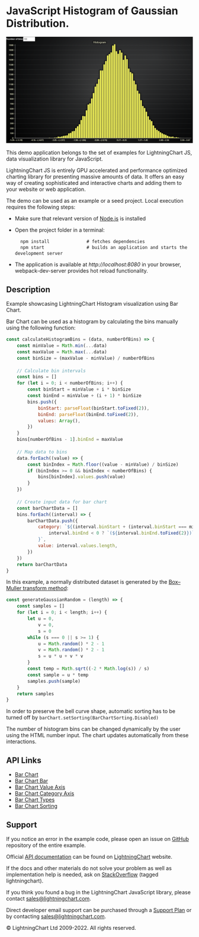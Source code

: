 # JavaScript Histogram of Gaussian Distribution.

![JavaScript Histogram of Gaussian Distribution.](histogramGaussian-darkGold.png)

This demo application belongs to the set of examples for LightningChart JS, data visualization library for JavaScript.

LightningChart JS is entirely GPU accelerated and performance optimized charting library for presenting massive amounts of data. It offers an easy way of creating sophisticated and interactive charts and adding them to your website or web application.

The demo can be used as an example or a seed project. Local execution requires the following steps:

-   Make sure that relevant version of [Node.js](https://nodejs.org/en/download/) is installed
-   Open the project folder in a terminal:

          npm install              # fetches dependencies
          npm start                # builds an application and starts the development server

-   The application is available at _http://localhost:8080_ in your browser, webpack-dev-server provides hot reload functionality.


## Description

Example showcasing LightningChart Histogram visualization using Bar Chart.

Bar Chart can be used as a histogram by calculating the bins manually using the following function:

```js
const calculateHistogramBins = (data, numberOfBins) => {
    const minValue = Math.min(...data)
    const maxValue = Math.max(...data)
    const binSize = (maxValue - minValue) / numberOfBins

    // Calculate bin intervals
    const bins = []
    for (let i = 0; i < numberOfBins; i++) {
        const binStart = minValue + i * binSize
        const binEnd = minValue + (i + 1) * binSize
        bins.push({
            binStart: parseFloat(binStart.toFixed(2)),
            binEnd: parseFloat(binEnd.toFixed(2)),
            values: Array(),
        })
    }
    bins[numberOfBins - 1].binEnd = maxValue

    // Map data to bins
    data.forEach((value) => {
        const binIndex = Math.floor((value - minValue) / binSize)
        if (binIndex >= 0 && binIndex < numberOfBins) {
            bins[binIndex].values.push(value)
        }
    })

    // Create input data for bar chart
    const barChartData = []
    bins.forEach((interval) => {
        barChartData.push({
            category: `${(interval.binStart + (interval.binStart === minValue ? 0 : 0.01)).toFixed(2)}—${
                interval.binEnd < 0 ? `(${interval.binEnd.toFixed(2)})` : interval.binEnd.toFixed(2)
            }`,
            value: interval.values.length,
        })
    })
    return barChartData
}
```

In this example, a normally distributed dataset is generated by the [Box–Muller transform method](https://en.wikipedia.org/wiki/Box%E2%80%93Muller_transform):

```js
const generateGaussianRandom = (length) => {
    const samples = []
    for (let i = 0; i < length; i++) {
        let u = 0,
            v = 0,
            s = 0
        while (s === 0 || s >= 1) {
            u = Math.random() * 2 - 1
            v = Math.random() * 2 - 1
            s = u * u + v * v
        }
        const temp = Math.sqrt((-2 * Math.log(s)) / s)
        const sample = u * temp
        samples.push(sample)
    }
    return samples
}
```

In order to preserve the bell curve shape, automatic sorting has to be turned off by `barChart.setSorting(BarChartSorting.Disabled)`

The number of histogram bins can be changed dynamically by the user using the HTML number input. The chart updates automatically from these interactions.


## API Links

* [Bar Chart]
* [Bar Chart Bar]
* [Bar Chart Value Axis ]
* [Bar Chart Category Axis]
* [Bar Chart Types]
* [Bar Chart Sorting]


## Support

If you notice an error in the example code, please open an issue on [GitHub][0] repository of the entire example.

Official [API documentation][1] can be found on [LightningChart][2] website.

If the docs and other materials do not solve your problem as well as implementation help is needed, ask on [StackOverflow][3] (tagged lightningchart).

If you think you found a bug in the LightningChart JavaScript library, please contact sales@lightningchart.com.

Direct developer email support can be purchased through a [Support Plan][4] or by contacting sales@lightningchart.com.

[0]: https://github.com/Arction/
[1]: https://lightningchart.com/lightningchart-js-api-documentation/
[2]: https://lightningchart.com
[3]: https://stackoverflow.com/questions/tagged/lightningchart
[4]: https://lightningchart.com/support-services/

© LightningChart Ltd 2009-2022. All rights reserved.


[Bar Chart]: https://lightningchart.com/js-charts/api-documentation/v5.2.0/classes/BarChart.html
[Bar Chart Bar]: https://lightningchart.com/js-charts/api-documentation/v5.2.0/classes/BarChartBar.html
[Bar Chart Value Axis ]: https://lightningchart.com/js-charts/api-documentation/v5.2.0/classes/BarChartValueAxis.html
[Bar Chart Category Axis]: https://lightningchart.com/js-charts/api-documentation/v5.2.0/classes/BarChartCategoryAxis.html
[Bar Chart Types]: https://lightningchart.com/js-charts/api-documentation/v5.2.0/variables/BarChartTypes.html
[Bar Chart Sorting]: https://lightningchart.com/js-charts/api-documentation/v5.2.0/variables/BarChartSorting.html

